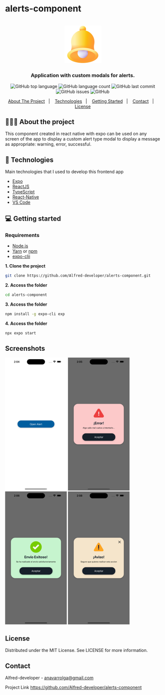 # alerts-component
<h1 align="center">
	<img alt="Logo" src="assets/images/iconsAlert/3d-bell.png" height="120px" width="120px" />
</h1>

<h3 align="center">
  Application with custom modals for alerts.
</h3>

<p align="center">
  <img alt="GitHub top language" src="https://img.shields.io/badge/Expo-52.0.27-blue">

  <img alt="GitHub language count" src="https://img.shields.io/badge/React%20Native-0.76.6-blue">

  <img alt="GitHub last commit" src="https://img.shields.io/badge/Last%20Commite-21/01/25-orange">

  <img alt="GitHub issues" src="https://img.shields.io/badge/Issues-0-yellow">

  <img alt="GitHub" src="https://img.shields.io/badge/License-MIT-green">
</p>

<p align="center">
  <a href="#-about-the-project">About The Project</a>&nbsp;&nbsp;&nbsp;|&nbsp;&nbsp;&nbsp;
  <a href="#-technologies">Technologies</a>&nbsp;&nbsp;&nbsp;|&nbsp;&nbsp;&nbsp;
  <a href="#-getting-started">Getting Started</a>&nbsp;&nbsp;&nbsp;|&nbsp;&nbsp;&nbsp;
  <a href="#contact">Contact</a>&nbsp;&nbsp;&nbsp;|&nbsp;&nbsp;&nbsp;
  <a href="#-license">License</a>
</p>

## 👨🏻‍💻 About the project

<p>
This component created in react native with expo can be used on any screen of the app to display a custom alert type modal to display a message as appropriate: warning, error, successful.
</p>


## 🚀 Technologies

Main technologies that I used to develop this frontend app

- [Expo](https://docs.expo.io)
- [ReactJS](https://nodejs.org/en)
- [TypeScript](https://www.typescriptlang.org)
- [React-Native](https://reactnative.dev/docs/getting-started)
- [VS Code](https://code.visualstudio.com)


## 💻 Getting started

### Requirements

- [Node.js](https://nodejs.org/en/)
- [Yarn](https://classic.yarnpkg.com/) or [npm](https://www.npmjs.com/)
- [expo-clii](https://docs.expo.dev/)

**1. Clone the project**
```bash
git clone https://github.com/Alfred-developer/alerts-component.git
```
**2. Access the folder**
```bash
cd alerts-component
```
**3. Access the folder**
```bash
npm install -g expo-cli exp
```
**4. Access the folder**
```bash
npx expo start
```

## Screenshots
<div>
	<img src="assets/screenshots/Simulator Screen Shot - iPhone 14 Pro Max - 2025-01-21 at 14.04.34.png" height="430px" width="200px" />
	<img src="assets/screenshots/Simulator Screen Shot - iPhone 14 Pro Max - 2025-01-21 at 14.05.04.png" height="430px" width="200px" />
	<img src="assets/screenshots/Simulator Screen Shot - iPhone 14 Pro Max - 2025-01-21 at 14.06.31.png" height="430px" width="200px" />
	<img src="assets/screenshots/Simulator Screen Shot - iPhone 14 Pro Max - 2025-01-21 at 14.08.17.png" height="430px" width="200px" />
</div>

<!-- LICENSE -->
## License

Distributed under the MIT License. See LICENSE for more information.

## Contact

Alfred-developer - anavarrolga@gmail.com


Project Link https://github.com/Alfred-developer/alerts-component
